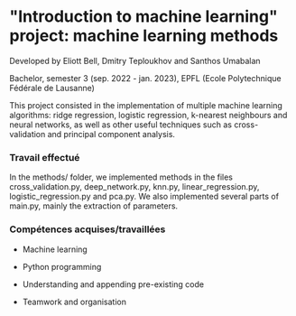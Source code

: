 # "Introduction to machine learning" project: machine learning methods

Developed by Eliott Bell, Dmitry Teploukhov and Santhos Umabalan

Bachelor, semester 3 (sep. 2022 - jan. 2023), EPFL (Ecole Polytechnique Fédérale de Lausanne)

This project consisted in the implementation of multiple machine learning algorithms: ridge regression, logistic regression, k-nearest neighbours and neural networks, as well as other useful techniques such as cross-validation and principal component analysis.

### Travail effectué

In the methods/ folder, we implemented methods in the files cross_validation.py, deep_network.py, knn.py, linear_regression.py, logistic_regression.py and pca.py. We also implemented several parts of main.py, mainly the extraction of parameters.

### Compétences acquises/travaillées

- Machine learning

- Python programming

- Understanding and appending pre-existing code

- Teamwork and organisation